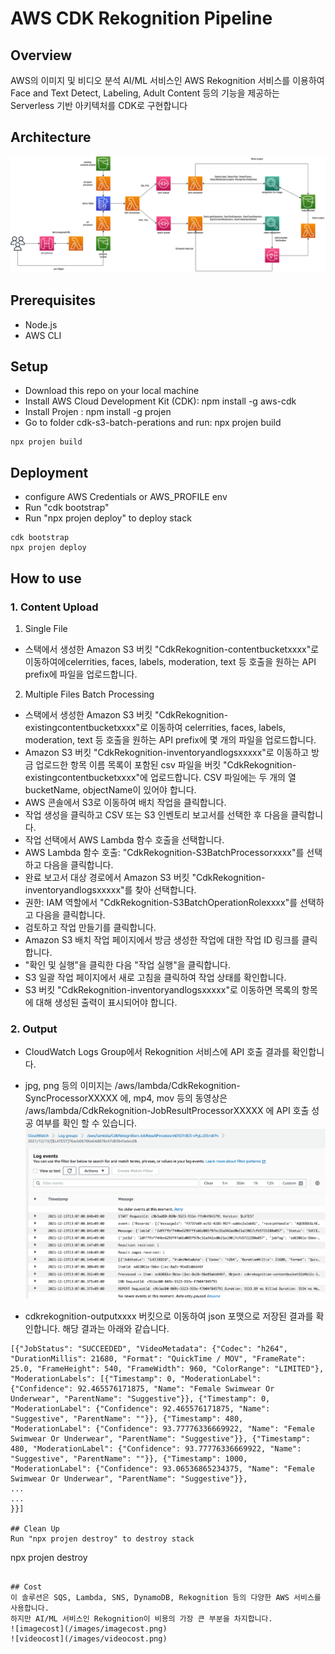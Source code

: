 # AWS CDK Rekognition Pipeline

## Overview
AWS의 이미지 및 비디오 분석 AI/ML 서비스인 AWS Rekognition 서비스를 이용하여 Face and Text Detect, Labeling, Adult Content 등의 기능을 제공하는 
Serverless 기반 아키텍처를 CDK로 구현합니다
## Architecture
![Rekognition Pipeline](/images/aws-rekognition-pipeline.drawio.png)

## Prerequisites
- Node.js
- AWS CLI

## Setup
- Download this repo on your local machine
- Install AWS Cloud Development Kit (CDK): npm install -g aws-cdk
- Install Projen : npm install -g projen
- Go to folder cdk-s3-batch-perations and run: npx projen build
```
npx projen build
```

## Deployment
- configure AWS Credentials or AWS_PROFILE env
- Run "cdk bootstrap"
- Run "npx projen deploy" to deploy stack
```
cdk bootstrap
npx projen deploy
```

## How to use

### 1. Content Upload

1. Single File
- 스택에서 생성한 Amazon S3 버킷 "CdkRekognition-contentbucketxxxx"로 이동하여에celerrities, faces, labels, moderation, text 등 호출을 원하는 API prefix에 파일을 업로드합니다.


2. Multiple Files Batch Processing
- 스택에서 생성한 Amazon S3 버킷 "CdkRekognition-existingcontentbucketxxxx"로 이동하여 celerrities, faces, labels, moderation, text 등 호출을 원하는 API prefix에 몇 개의 파일을 업로드합니다.
- Amazon S3 버킷 "CdkRekognition-inventoryandlogsxxxxx"로 이동하고 방금 업로드한 항목 이름 목록이 포함된 csv 파일을 버킷 "CdkRekognition-existingcontentbucketxxxx"에 업로드합니다. CSV 파일에는 두 개의 열 bucketName, objectName이 있어야 합니다.
- AWS 콘솔에서 S3로 이동하여 배치 작업을 클릭합니다.
- 작업 생성을 클릭하고 CSV 또는 S3 인벤토리 보고서를 선택한 후 다음을 클릭합니다.
- 작업 선택에서 AWS Lambda 함수 호출을 선택합니다.
- AWS Lambda 함수 호출: "CdkRekognition-S3BatchProcessorxxxx"를 선택하고 다음을 클릭합니다.
- 완료 보고서 대상 경로에서 Amazon S3 버킷 "CdkRekognition-inventoryandlogsxxxxx"를 찾아 선택합니다.
- 권한: IAM 역할에서 "CdkRekognition-S3BatchOperationRolexxxx"를 선택하고 다음을 클릭합니다.
- 검토하고 작업 만들기를 클릭합니다.
- Amazon S3 배치 작업 페이지에서 방금 생성한 작업에 대한 작업 ID 링크를 클릭합니다.
- "확인 및 실행"을 클릭한 다음 "작업 실행"을 클릭합니다.
- S3 일괄 작업 페이지에서 새로 고침을 클릭하여 작업 상태를 확인합니다.
- S3 버킷 "CdkRekognition-inventoryandlogsxxxxx"로 이동하면 목록의 항목에 대해 생성된 출력이 표시되어야 합니다.


### 2. Output
- CloudWatch Logs Group에서 Rekognition 서비스에 API 호출 결과를 확인합니다. 
- jpg, png 등의 이미지는 /aws/lambda/CdkRekognition-SyncProcessorXXXXX 에, mp4, mov 등의 동영상은 /aws/lambda/CdkRekognition-JobResultProcessorXXXXX 에 API 호출 성공 여부를 확인 할 수 있습니다. 
![JobResultProcessor](/images/jobresultprocessor.png)

- cdkrekognition-outputxxxx 버킷으로 이동하여 json 포맷으로 저장된 결과를 확인합니다. 해당 결과는 아래와 같습니다. 
```
[{"JobStatus": "SUCCEEDED", "VideoMetadata": {"Codec": "h264", "DurationMillis": 21680, "Format": "QuickTime / MOV", "FrameRate": 25.0, "FrameHeight": 540, "FrameWidth": 960, "ColorRange": "LIMITED"}, "ModerationLabels": [{"Timestamp": 0, "ModerationLabel": {"Confidence": 92.465576171875, "Name": "Female Swimwear Or Underwear", "ParentName": "Suggestive"}}, {"Timestamp": 0, "ModerationLabel": {"Confidence": 92.465576171875, "Name": "Suggestive", "ParentName": ""}}, {"Timestamp": 480, "ModerationLabel": {"Confidence": 93.77776336669922, "Name": "Female Swimwear Or Underwear", "ParentName": "Suggestive"}}, {"Timestamp": 480, "ModerationLabel": {"Confidence": 93.77776336669922, "Name": "Suggestive", "ParentName": ""}}, {"Timestamp": 1000, "ModerationLabel": {"Confidence": 93.06536865234375, "Name": "Female Swimwear Or Underwear", "ParentName": "Suggestive"}}, 
...
...
}}]

## Clean Up
Run "npx projen destroy" to destroy stack
```
npx projen destroy
```

## Cost
이 솔루션은 SQS, Lambda, SNS, DynamoDB, Rekognition 등의 다양한 AWS 서비스를 사용합니다. 
하지만 AI/ML 서비스인 Rekognition이 비용의 가장 큰 부분을 차지합니다. 
![imagecost](/images/imagecost.png)
![videocost](/images/videocost.png)
